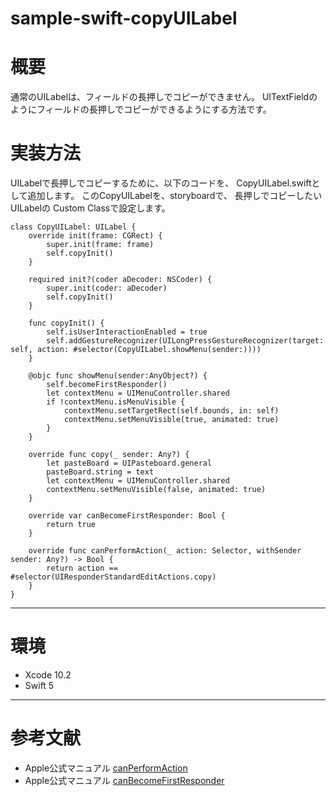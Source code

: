 # sample-swift-copyUILabel

# 概要
通常のUILabelは、フィールドの長押しでコピーができません。
UITextFieldのようにフィールドの長押しでコピーができるようにする方法です。

# 実装方法
UILabelで長押しでコピーするために、以下のコードを、
CopyUILabel.swiftとして追加します。
このCopyUILabelを、storyboardで、
長押しでコピーしたいUILabelの
Custom Classで設定します。

```
class CopyUILabel: UILabel {
    override init(frame: CGRect) {
        super.init(frame: frame)
        self.copyInit()
    }

    required init?(coder aDecoder: NSCoder) {
        super.init(coder: aDecoder)
        self.copyInit()
    }

    func copyInit() {
        self.isUserInteractionEnabled = true
        self.addGestureRecognizer(UILongPressGestureRecognizer(target: self, action: #selector(CopyUILabel.showMenu(sender:))))
    }

    @objc func showMenu(sender:AnyObject?) {
        self.becomeFirstResponder()
        let contextMenu = UIMenuController.shared
        if !contextMenu.isMenuVisible {
            contextMenu.setTargetRect(self.bounds, in: self)
            contextMenu.setMenuVisible(true, animated: true)
        }
    }

    override func copy(_ sender: Any?) {
        let pasteBoard = UIPasteboard.general
        pasteBoard.string = text
        let contextMenu = UIMenuController.shared
        contextMenu.setMenuVisible(false, animated: true)
    }

    override var canBecomeFirstResponder: Bool {
        return true
    }

    override func canPerformAction(_ action: Selector, withSender sender: Any?) -> Bool {
        return action == #selector(UIResponderStandardEditActions.copy)
    }
}
```

---
# 環境
- Xcode 10.2
- Swift 5

---
# 参考文献
- Apple公式マニュアル [canPerformAction](https://developer.apple.com/documentation/uikit/uiresponder/1621105-canperformaction)
- Apple公式マニュアル [canBecomeFirstResponder](https://developer.apple.com/documentation/uikit/uiresponder/1621130-canbecomefirstresponder)
